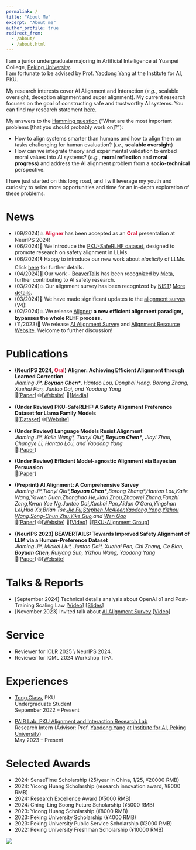 ```yaml
---
permalink: /
title: "About Me"
excerpt: "About me"
author_profile: true
redirect_from: 
  - /about/
  - /about.html
---
```

I am a junior undergraduate majoring in Artificial Intelligence at Yuanpei College, [Peking University](https://english.pku.edu.cn/). 
  <br/>
I am fortunate to be advised by Prof. [Yaodong Yang](https://www.yangyaodong.com/) at the Institute for AI, PKU.

My research interests cover AI Alignment and Interaction (*e.g.*, scalable oversight, deception alignment and super alignment). My current research focuses on the goal of constructing safe and trustworthy AI systems. You can find my research statement [here](https://cby-pku.github.io//files/research_statement.pdf).

My answers to the [Hamming question](https://www.cs.virginia.edu/~robins/YouAndYourResearch.html) (“What are the most important problems [that you should probably work on]?”): 
<ul>
<li>How to align systems smarter than humans and how to align them on tasks challenging for human evaluation? (<i>i.e.</i>, <b>scalable oversight</b>)</li>
<li>How can we integrate theory and experimental validation to embed moral values into AI systems? (<i>e.g.</i>, <b>moral reflection</b> and <b>moral progress</b>) and address the AI alignment problem from a <b>socio-technical</b> perspective.</li>
</ul> 

I have just started on this long road, and I will leverage my youth and curiosity to seize more opportunities and time for an in-depth exploration of these problems.

News
======
- (09/2024)💥 **<font color="#DC143C">Aligner</font>** has been accepted as an **<font color="#DC143C">Oral</font>** presentation at NeurIPS 2024!
- (06/2024)🎉 We introduce the [PKU-SafeRLHF dataset](https://sites.google.com/view/pku-saferlhf), designed to promote research on safety alignment in LLMs.
- (06/2024)🎙️ Happy to introduce our new work about *elasticity* of LLMs. Click [here](https://arxiv.org/abs/2406.06144) for further details.
- (04/2024)🎊 Our work - [BeaverTails](https://github.com/PKU-Alignment/beavertails) has been recognized by [Meta](https://llama.meta.com/trust-and-safety), further contributing to AI safety research.
- (03/2024)💥 Our alignment survey has been recognized by [NIST](https://www.nist.gov/)! [More details](https://nvlpubs.nist.gov/nistpubs/ai/NIST.AI.100-2e2023.pdf?utm_source=danielmiessler.com&utm_medium=newsletter&utm_campaign=ul-no-415-it-s-raining-9-cves-40-job-loss-from-ai-invisible-prompt-injection).
- (03/2024)🚀 We have made significant updates to the [alignment survey](https://alignmentsurvey.com/) (V4)!
- (02/2024)💥 We release [Aligner](https://arxiv.org/abs/2402.02416): **a new efficient alignment paradigm, bypasses the whole RLHF process.**
- (11/2023)🚀 We release [AI Alignment Survey](https://arxiv.org/abs/2310.19852) and [Alignment Resource Website](https://alignmentsurvey.com/). Welcome to further discussion!

Publications
======
- **(NeurIPS 2024, <font color="#DC143C">Oral</font>) Aligner: Achieving Efficient Alignment through Learned Correction**
  <br/>
  _Jiaming Ji\*, **Boyuan Chen\***, Hantao Lou, Donghai Hong, Borong Zhang, Xuehai Pan, Juntao Dai, and Yaodong Yang_
  <br/>
  📄[[Paper](https://arxiv.org/abs/2402.02416)]
  🌐[[Website](https://aligner2024.github.io/)]
  🌟[[Media](https://mp.weixin.qq.com/s/O9PP4Oc_Ee3R_HxKyd31Qg)]
- **(Under Review) PKU-SafeRLHF: A Safety Alignment Preference Dataset for Llama Family Models**
  <br/>
  🤗[[Dataset](https://huggingface.co/datasets/PKU-Alignment/PKU-SafeRLHF)]
  🌐[[Website](https://sites.google.com/view/pku-saferlhf)]
- **(Under Review) Language Models Resist Alignment**
  <br/>
  _Jiaming Ji\*, Kaile Wang\*, Tianyi Qiu\*, **Boyuan Chen\***, Jiayi Zhou, Changye Li, Hantao Lou, and Yaodong Yang_
  <br/>
  📄[[Paper](https://arxiv.org/abs/2406.06144)]
- **(Under Review) Efficient Model-agnostic Alignment via Bayesian Persuasion**
  <br/>
  📄[[Paper](https://arxiv.org/abs/2406.06144)]
- **(Preprint) AI Alignment: A Comprehensive Survey**
  <br/>
  _Jiaming Ji\*,Tianyi Qiu\*,**Boyuan Chen\***,Borong Zhang\*,Hantao Lou,Kaile Wang,Yawen Duan,Zhonghao He,Jiayi Zhou,Zhaowei Zhang,Fanzhi Zeng,Kwan Yee Ng,Juntao Dai,Xuehai Pan,Aidan O’Gara,Yingshan Lei,Hua Xu,Brian Tse,[Jie Fu](https://bigaidream.github.io/),[Stephen McAleer](https://www.andrew.cmu.edu/user/smcaleer/),[Yaodong Yang](https://www.yangyaodong.com/),[Yizhou Wang](https://cfcs.pku.edu.cn/english/people/faculty/yizhouwang/index.htm),[Song-Chun Zhu](https://zhusongchun.net/),[Yike Guo](https://cse.hkust.edu.hk/admin/people/faculty/profile/yikeguo),and [Wen Gao](https://idm.pku.edu.cn/info/1017/1041.htm)_
  <br/>
  📄[[Paper](https://arxiv.org/abs/2310.19852)]
  🌐[[Website](https://alignmentsurvey.com/)]
  🎥[[Video](https://www.bilibili.com/video/BV1rj411L7XH/?spm_id_from=333.999.0.0&vd_source=b1ff6dcfa0111e176021e49d4a0ee142)]
  🌟[[PKU-Alignment Group](https://github.com/PKU-Alignment)]

- **(NeurIPS 2023) BEAVERTAILS: Towards Improved Safety Alignment of LLM via a Human-Preference Dataset**
  <br/>
  _Jiaming Ji\*, Mickel Liu\*, Juntao Dai\*, Xuehai Pan, Chi Zhang, Ce Bian, **Boyuan Chen**, Ruiyang Sun, Yizhou Wang, Yaodong Yang_
  <br/>
  📄[[Paper](https://openreview.net/pdf?id=g0QovXbFw3)]
  🌐[[Website](https://sites.google.com/view/pku-beavertails)]

Talks & Reports
======
- [September 2024] Technical details analysis about OpenAI o1 and Post-Training Scaling Law [[Video]](https://alignmentsurvey.com/talks/) [[Slides]](https://cby-pku.github.io//files/post-training-scaling-final.pdf)
    <br/>
- [November 2023] Invited talk about [AI Alignment Survey](https://alignmentsurvey.com/) [[Video]](https://www.bilibili.com/video/BV1rj411L7XH/?spm_id_from=333.999.0.0&vd_source=b1ff6dcfa0111e176021e49d4a0ee142)

Service
======
- Reviewer for ICLR 2025 \ NeurIPS 2024.
  <br/>
- Reviewer for ICML 2024 Workshop TiFA.

Experiences
======
- [Tong Class](https://tongclass.ac.cn/about/), PKU
  <br/>
  Undergraduate Student 
  <br/>
  September 2022 – Present
  
- [PAIR Lab: PKU Alignment and Interaction Research Lab](https://pair-lab.com/)
  <br/>
  Research Intern (Advisor: Prof. [Yaodong Yang](https://www.yangyaodong.com/) at [Institute for AI, Peking University](https://www.ai.pku.edu.cn/))
  <br/>
  May 2023 – Present

Selected Awards
======
- 2024: SenseTime Scholarship (25/year in China, 1/25, ¥20000 RMB)
- 2024: Yicong Huang Scholarship (research innovation award, ¥8000 RMB)
- 2024: Research Excellence Award (¥5000 RMB)
- 2024: Ching-Ling Soong Future Scholarship (¥5000 RMB)
- 2023: Yicong Huang Scholarship (¥8000 RMB)
- 2023: Peking University Scholarship (¥4000 RMB)
- 2023: Peking University Public Service Scholarship (¥2000 RMB)
- 2022: Peking University Freshman Scholarship (¥10000 RMB)

<a href='https://clustrmaps.com/site/1c03m'  title='Visit tracker'><img src='//clustrmaps.com/map_v2.png?cl=ffffff&w=600&t=n&d=SyBiJ1Ugb-rc6fbLUU-lVXiLkH4XSENzuYg767o06-o&co=2d78ad&ct=ffffff'/></a>
